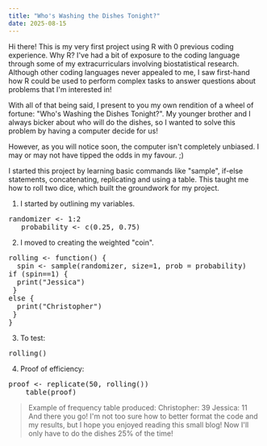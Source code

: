```yaml
---
title: "Who's Washing the Dishes Tonight?"
date: 2025-08-15
---
```

Hi there!
This is my very first project using R with 0 previous coding experience. Why R? I've had a bit of exposure to the coding language through some of my extracurriculars involving biostatistical research. Although other coding languages never appealed to me, I saw first-hand how R could be used to perform complex tasks to answer questions about problems that I'm interested in!

With all of that being said, I present to you my own rendition of a wheel of fortune: "Who's Washing the Dishes Tonight?". My younger brother and I always bicker about who will do the dishes, so I wanted to solve this problem by having a computer decide for us!

However, as you will notice soon, the computer isn't completely unbiased. I may or may not have tipped the odds in my favour. ;)

I started this project by learning basic commands like "sample", if-else statements, concatenating, replicating and using a table. This taught me how to roll two dice, which built the groundwork for my project. 

1) I started by outlining my variables.
<pre>randomizer <- 1:2
   probability <- c(0.25, 0.75)</pre>

2) I moved to creating the weighted "coin".

<pre>rolling <- function() {
  spin <- sample(randomizer, size=1, prob = probability)
if (spin==1) {
  print("Jessica")
 }
else {
  print("Christopher")
 }
} </pre>

3) To test:
<pre>rolling()</pre>

4) Proof of efficiency:
<pre>proof <- replicate(50, rolling())
    table(proof)</pre>
> Example of frequency table produced:
> Christopher: 39
> Jessica: 11
And there you go! I'm not too sure how to better format the code and my results, but I hope you enjoyed reading this small blog! Now I'll only have to do the dishes 25% of the time!
